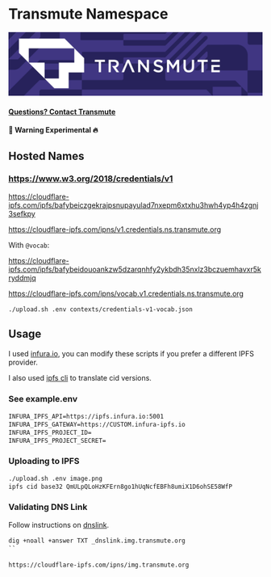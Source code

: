 # Transmute Namespace

<img src="./transmute-banner.png" />

#### [Questions? Contact Transmute](https://transmute.typeform.com/to/RshfIw?typeform-source=ns.transmute.org)

#### 🚧 Warning Experimental 🔥

## Hosted Names


### https://www.w3.org/2018/credentials/v1

https://cloudflare-ipfs.com/ipfs/bafybeiczgekrajpsnupayulad7nxepm6xtxhu3hwh4yp4h4zgnj3sefkpy

https://cloudflare-ipfs.com/ipns/v1.credentials.ns.transmute.org


With `@vocab`:

https://cloudflare-ipfs.com/ipfs/bafybeidouoankzw5dzarqnhfy2ykbdh35nxlz3bczuemhavxr5kryddmjq

https://cloudflare-ipfs.com/ipns/vocab.v1.credentials.ns.transmute.org


```
./upload.sh .env contexts/credentials-v1-vocab.json
```

## Usage

I used [infura.io](https://infura.io), you can modify these scripts if you prefer a different IPFS provider.

I also used [ipfs cli](https://docs.ipfs.tech/install/command-line/#official-distributions) to translate cid versions.

### See example.env


```
INFURA_IPFS_API=https://ipfs.infura.io:5001
INFURA_IPFS_GATEWAY=https://CUSTOM.infura-ipfs.io
INFURA_IPFS_PROJECT_ID=
INFURA_IPFS_PROJECT_SECRET=
```

### Uploading to IPFS

```shell
./upload.sh .env image.png
ipfs cid base32 QmULpQLoHzKFErn8go1hUqNcfEBFh8umiX1D6ohSE58WfP
```


### Validating DNS Link

Follow instructions on [dnslink](https://docs.ipfs.tech/concepts/dnslink/#publish-content-path).

```
dig +noall +answer TXT _dnslink.img.transmute.org
``

https://cloudflare-ipfs.com/ipns/img.transmute.org